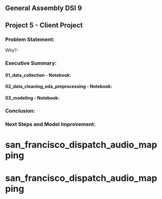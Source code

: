 ## General Assembly DSI 9
## Project 5 - Client Project

### Problem Statement:


Why?:


### Executive Summary:
#### 01_data_collection - Notebook:

#### 02_data_cleaning_eda_preprocessing - Notebook:

#### 03_modeling - Notebook:

### Conclusion:

### Next Steps and Model Improvement:
# san_francisco_dispatch_audio_mapping
# san_francisco_dispatch_audio_mapping
